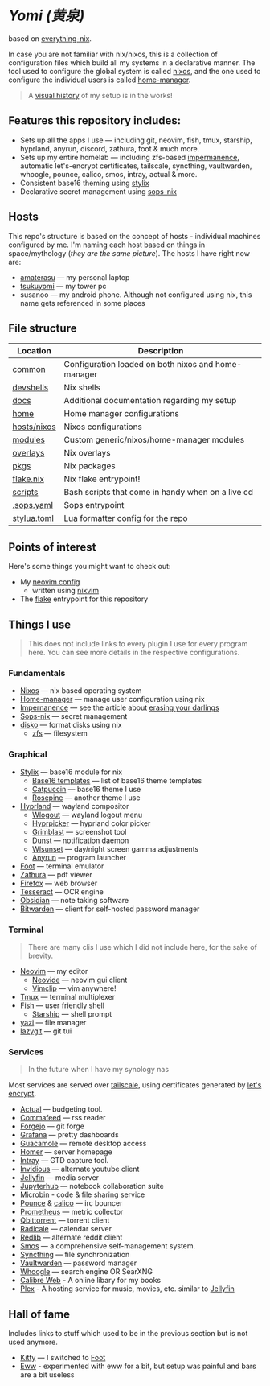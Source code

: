 # _Yomi (黄泉)_

based on [everything-nix](https://github.com/prescientmoon/everything-nix). 

In case you are not familiar with nix/nixos, this is a collection of configuration files which build all my systems in a declarative manner. The tool used to configure the global system is called [nixos](https://nixos.org/), and the one used to configure the individual users is called [home-manager](https://github.com/nix-community/home-manager).

> A [visual history](./docs/history.md) of my setup is in the works!

## Features this repository includes:

- Sets up all the apps I use — including git, neovim, fish, tmux, starship, hyprland, anyrun, discord, zathura, foot & much more.
- Sets up my entire homelab — including zfs-based [impermanence](https://grahamc.com/blog/erase-your-darlings), automatic let's-encrypt certificates, tailscale, syncthing, vaultwarden, whoogle, pounce, calico, smos, intray, actual & more.
- Consistent base16 theming using [stylix](https://github.com/danth/stylix)
- Declarative secret management using [sops-nix](https://github.com/Mic92/sops-nix)

## Hosts

This repo's structure is based on the concept of hosts - individual machines configured by me. I'm naming each host based on things in space/mythology (_they are the same picture_). The hosts I have right now are:

- [amaterasu](./hosts/nixos/amaterasu/) — my personal laptop
- [tsukuyomi](./hosts/nixos/tsukuyomi/) — my tower pc
- susanoo — my android phone. Although not configured using nix, this name gets referenced in some places

## File structure

| Location                     | Description                                         |
| ---------------------------- | --------------------------------------------------- |
| [common](./common)           | Configuration loaded on both nixos and home-manager |
| [devshells](./devshells)     | Nix shells                                          |
| [docs](./docs)               | Additional documentation regarding my setup         |
| [home](./home)               | Home manager configurations                         |
| [hosts/nixos](./hosts/nixos) | Nixos configurations                                |
| [modules](./modules)         | Custom generic/nixos/home-manager modules           |
| [overlays](./overlays)       | Nix overlays                                        |
| [pkgs](./pkgs)               | Nix packages                                        |
| [flake.nix](./flake.nix)     | Nix flake entrypoint!                               |
| [scripts](./scripts)         | Bash scripts that come in handy when on a live cd   |
| [.sops.yaml](./.sops.yaml)   | Sops entrypoint                                     |
| [stylua.toml](./stylua.toml) | Lua formatter config for the repo                   |

## Points of interest

Here's some things you might want to check out:

- My [neovim config](./home/features/neovim/default.nix)
  - written using [nixvim](https://nix-community.github.io/nixvim)
- The [flake](./flake.nix) entrypoint for this repository

## Things I use

> This does not include links to every plugin I use for every program here. You can see more details in the respective configurations.

### Fundamentals

- [Nixos](http://nixos.org/) — nix based operating system
- [Home-manager](https://github.com/nix-community/home-manager) — manage user configuration using nix
- [Impernanence](https://github.com/nix-community/impermanence) — see the article about [erasing your darlings](https://grahamc.com/blog/erase-your-darlings)
- [Sops-nix](https://github.com/Mic92/sops-nix) — secret management
- [disko](https://github.com/nix-community/disko) — format disks using nix
  - [zfs](https://openzfs.org/wiki/Main_Page) — filesystem

### Graphical

- [Stylix](https://github.com/danth/stylix) — base16 module for nix
  - [Base16 templates](https://github.com/chriskempson/base16-templates-source) — list of base16 theme templates
  - [Catpuccin](https://github.com/catppuccin/catppuccin) — base16 theme I use
  - [Rosepine](https://rosepinetheme.com/) — another theme I use
- [Hyprland](https://hyprland.org/) — wayland compositor
  - [Wlogout](https://github.com/ArtsyMacaw/wlogout) — wayland logout menu
  - [Hyprpicker](https://github.com/hyprwm/hyprpicker) — hyprland color picker
  - [Grimblast](https://github.com/hyprwm/contrib/tree/main/grimblast) — screenshot tool
  - [Dunst](https://dunst-project.org/) — notification daemon
  - [Wlsunset](https://sr.ht/~kennylevinsen/wlsunset/) — day/night screen gamma adjustments
  - [Anyrun](https://github.com/Kirottu/anyrun) — program launcher
- [Foot](https://codeberg.org/dnkl/foot) — terminal emulator
- [Zathura](https://pwmt.org/projects/zathura/) — pdf viewer
- [Firefox](https://www.mozilla.org/en-US/firefox/) — web browser
- [Tesseract](https://github.com/tesseract-ocr/tesseract) — OCR engine
- [Obsidian](https://obsidian.md/) — note taking software
- [Bitwarden](https://bitwarden.com/) — client for self-hosted password manager

### Terminal

> There are many clis I use which I did not include here, for the sake of brevity.

- [Neovim](https://neovim.io/) — my editor
  - [Neovide](https://neovide.dev/index.html) — neovim gui client
  - [Vimclip](https://github.com/hrantzsch/vimclip) — vim anywhere!
- [Tmux](https://github.com/tmux/tmux/wiki) — terminal multiplexer
- [Fish](https://fishshell.com/) — user friendly shell
  - [Starship](https://starship.rs/) — shell prompt
- [yazi](https://github.com/sxyazi/yazi) — file manager
- [lazygit](https://github.com/jesseduffield/lazygit) — git tui

### Services

> In the future when I have my synology nas

Most services are served over [tailscale](https://tailscale.com/), using certificates generated by [let's encrypt](https://letsencrypt.org/).

- [Actual](https://actualbudget.org/) — budgeting tool.
- [Commafeed](https://github.com/Athou/commafeed) — rss reader
- [Forgejo](https://forgejo.org/) — git forge
- [Grafana](https://github.com/grafana/grafana) — pretty dashboards
- [Guacamole](https://guacamole.apache.org/) — remote desktop access
- [Homer](https://github.com/bastienwirtz/homer) — server homepage
- [Intray](https://github.com/NorfairKing/intray) — GTD capture tool.
- [Invidious](https://invidious.io/) — alternate youtube client
- [Jellyfin](https://jellyfin.org/) — media server
- [Jupyterhub](https://jupyter.org/hub) — notebook collaboration suite
- [Microbin](https://microbin.eu/) - code & file sharing service
- [Pounce](https://git.causal.agency/pounce/about/) & [calico](https://git.causal.agency/pounce/about/calico.1) — irc bouncer
- [Prometheus](https://github.com/prometheus/prometheus) — metric collector
- [Qbittorrent](https://www.qbittorrent.org) — torrent client
- [Radicale](https://radicale.org/v3.html) — calendar server
- [Redlib](https://github.com/redlib-org/redlib) — alternate reddit client
- [Smos](https://github.com/NorfairKing/smos) — a comprehensive self-management system.
- [Syncthing](https://syncthing.net/) — file synchronization
- [Vaultwarden](https://github.com/dani-garcia/vaultwarden/) — password manager
- [Whoogle](https://github.com/benbusby/whoogle-search#manual-docker) — search engine
  OR SearXNG
- [Calibre Web]() - A online libary for my books
- [Plex]() - A hosting service for music, movies, etc. similar to [Jellyfin]()

## Hall of fame

Includes links to stuff which used to be in the previous section but is not used anymore.

- [Kitty]() — I switched to [Foot](https://codeberg.org/dnkl/foot)
- [Eww](https://github.com/elkowar/eww) - experimented with eww for a bit, but setup was painful and bars are a bit useless

